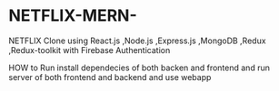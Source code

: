 
# NETFLIX-MERN-
NETFLIX Clone using React.js ,Node.js ,Express.js ,MongoDB ,Redux ,Redux-toolkit with Firebase Authentication

HOW to Run 
install dependecies of both backen and frontend
and run server of both frontend and backend and use webapp
